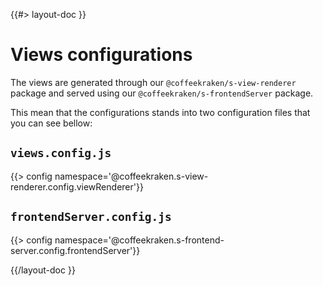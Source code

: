 <!--
/**
 * @name            Configuration
 * @namespace       doc.views
 * @type            Markdown
 * @platform        md
 * @status          stable
 * @menu            Documentation / Views           /doc/views/configuration
 *
 * @since           2.0.0
 * @author    Olivier Bossel <olivier.bossel@gmail.com> (https://coffeekraken.io)
 */
-->

{{#> layout-doc }}

# Views configurations

The views are generated through our `@coffeekraken/s-view-renderer` package and served using our `@coffeekraken/s-frontendServer` package.

This mean that the configurations stands into two configuration files that you can see bellow:

## `views.config.js`

{{> config namespace='@coffeekraken.s-view-renderer.config.viewRenderer'}}

## `frontendServer.config.js`

{{> config namespace='@coffeekraken.s-frontend-server.config.frontendServer'}}

{{/layout-doc }}
